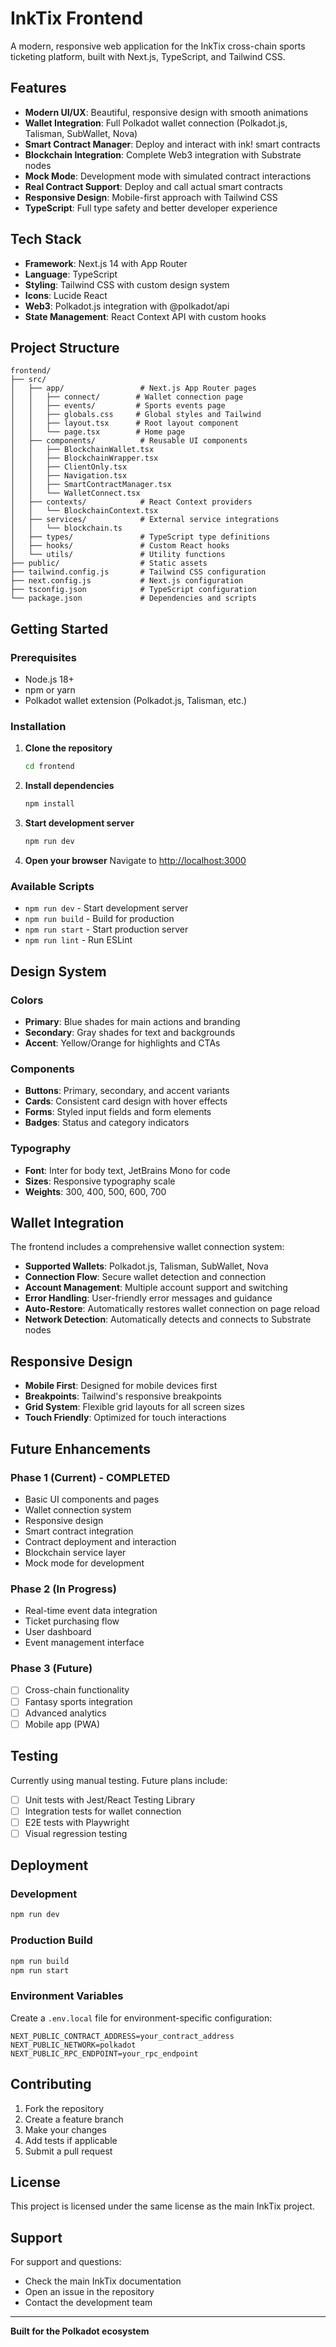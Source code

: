 # InkTix Frontend

A modern, responsive web application for the InkTix cross-chain sports ticketing platform, built with Next.js, TypeScript, and Tailwind CSS.

## Features

- **Modern UI/UX**: Beautiful, responsive design with smooth animations
- **Wallet Integration**: Full Polkadot wallet connection (Polkadot.js, Talisman, SubWallet, Nova)
- **Smart Contract Manager**: Deploy and interact with ink! smart contracts
- **Blockchain Integration**: Complete Web3 integration with Substrate nodes
- **Mock Mode**: Development mode with simulated contract interactions
- **Real Contract Support**: Deploy and call actual smart contracts
- **Responsive Design**: Mobile-first approach with Tailwind CSS
- **TypeScript**: Full type safety and better developer experience

## Tech Stack

- **Framework**: Next.js 14 with App Router
- **Language**: TypeScript
- **Styling**: Tailwind CSS with custom design system
- **Icons**: Lucide React
- **Web3**: Polkadot.js integration with @polkadot/api
- **State Management**: React Context API with custom hooks

## Project Structure

```
frontend/
├── src/
│   ├── app/                 # Next.js App Router pages
│   │   ├── connect/        # Wallet connection page
│   │   ├── events/         # Sports events page
│   │   ├── globals.css     # Global styles and Tailwind
│   │   ├── layout.tsx      # Root layout component
│   │   └── page.tsx        # Home page
│   ├── components/          # Reusable UI components
│   │   ├── BlockchainWallet.tsx
│   │   ├── BlockchainWrapper.tsx
│   │   ├── ClientOnly.tsx
│   │   ├── Navigation.tsx
│   │   ├── SmartContractManager.tsx
│   │   └── WalletConnect.tsx
│   ├── contexts/            # React Context providers
│   │   └── BlockchainContext.tsx
│   ├── services/            # External service integrations
│   │   └── blockchain.ts
│   ├── types/               # TypeScript type definitions
│   ├── hooks/               # Custom React hooks
│   └── utils/               # Utility functions
├── public/                  # Static assets
├── tailwind.config.js       # Tailwind CSS configuration
├── next.config.js           # Next.js configuration
├── tsconfig.json            # TypeScript configuration
└── package.json             # Dependencies and scripts
```

## Getting Started

### Prerequisites

- Node.js 18+
- npm or yarn
- Polkadot wallet extension (Polkadot.js, Talisman, etc.)

### Installation

1. **Clone the repository**

   ```bash
   cd frontend
   ```

2. **Install dependencies**

   ```bash
   npm install
   ```

3. **Start development server**

   ```bash
   npm run dev
   ```

4. **Open your browser**
   Navigate to [http://localhost:3000](http://localhost:3000)

### Available Scripts

- `npm run dev` - Start development server
- `npm run build` - Build for production
- `npm run start` - Start production server
- `npm run lint` - Run ESLint

## Design System

### Colors

- **Primary**: Blue shades for main actions and branding
- **Secondary**: Gray shades for text and backgrounds
- **Accent**: Yellow/Orange for highlights and CTAs

### Components

- **Buttons**: Primary, secondary, and accent variants
- **Cards**: Consistent card design with hover effects
- **Forms**: Styled input fields and form elements
- **Badges**: Status and category indicators

### Typography

- **Font**: Inter for body text, JetBrains Mono for code
- **Sizes**: Responsive typography scale
- **Weights**: 300, 400, 500, 600, 700

## Wallet Integration

The frontend includes a comprehensive wallet connection system:

- **Supported Wallets**: Polkadot.js, Talisman, SubWallet, Nova
- **Connection Flow**: Secure wallet detection and connection
- **Account Management**: Multiple account support and switching
- **Error Handling**: User-friendly error messages and guidance
- **Auto-Restore**: Automatically restores wallet connection on page reload
- **Network Detection**: Automatically detects and connects to Substrate nodes

## Responsive Design

- **Mobile First**: Designed for mobile devices first
- **Breakpoints**: Tailwind's responsive breakpoints
- **Grid System**: Flexible grid layouts for all screen sizes
- **Touch Friendly**: Optimized for touch interactions

## Future Enhancements

### Phase 1 (Current) - COMPLETED

- Basic UI components and pages
- Wallet connection system
- Responsive design
- Smart contract integration
- Contract deployment and interaction
- Blockchain service layer
- Mock mode for development

### Phase 2 (In Progress)

- Real-time event data integration
- Ticket purchasing flow
- User dashboard
- Event management interface

### Phase 3 (Future)

- [ ] Cross-chain functionality
- [ ] Fantasy sports integration
- [ ] Advanced analytics
- [ ] Mobile app (PWA)

## Testing

Currently using manual testing. Future plans include:

- [ ] Unit tests with Jest/React Testing Library
- [ ] Integration tests for wallet connection
- [ ] E2E tests with Playwright
- [ ] Visual regression testing

## Deployment

### Development

```bash
npm run dev
```

### Production Build

```bash
npm run build
npm run start
```

### Environment Variables

Create a `.env.local` file for environment-specific configuration:

```env
NEXT_PUBLIC_CONTRACT_ADDRESS=your_contract_address
NEXT_PUBLIC_NETWORK=polkadot
NEXT_PUBLIC_RPC_ENDPOINT=your_rpc_endpoint
```

## Contributing

1. Fork the repository
2. Create a feature branch
3. Make your changes
4. Add tests if applicable
5. Submit a pull request

## License

This project is licensed under the same license as the main InkTix project.

## Support

For support and questions:

- Check the main InkTix documentation
- Open an issue in the repository
- Contact the development team

---

**Built for the Polkadot ecosystem**
